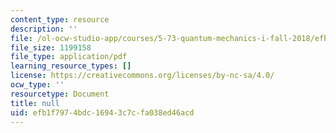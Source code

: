 ```yaml
---
content_type: resource
description: ''
file: /ol-ocw-studio-app/courses/5-73-quantum-mechanics-i-fall-2018/efb1f7974bdc16943c7cfa038ed46acd_MIT5_73F18_Lec12.pdf
file_size: 1199158
file_type: application/pdf
learning_resource_types: []
license: https://creativecommons.org/licenses/by-nc-sa/4.0/
ocw_type: ''
resourcetype: Document
title: null
uid: efb1f797-4bdc-1694-3c7c-fa038ed46acd
---
```

